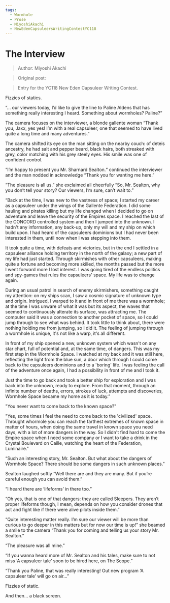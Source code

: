 ```yaml
---
tags:
  - Wormhole 
  - Prose
  - MiyoshiAkachi
  - NewEdenCapsuleersWritingContestYC118
---
```


# The Interview

> Author: Miyoshi Akachi

> Original post:

> Entry for the YC118 New Eden Capsuleer Writing Contest.

Fizzies of statics.

“… our viewers today, I’d like to give the line to Paline Aldens that has something really interesting I heard. Something about wormholes? Paline?”

The camera focuses on the interviewer, a blonde gallente woman “Thank you, Jaxx, yes yes! I’m with a real capsuleer, one that seemed to have lived quite a long time and many adventures.”

The camera shifted its eye on the man sitting on the nearby couch: of deteis ancestry, he had salt and pepper beard, black hairs, both streaked with grey, color matching with his grey steely eyes. His smile was one of confident control.

“I’m happy to present you Mr. Sharnard Sealton.“ continued the interviewer and the man nodded in acknowledge “Thank you for wanting me here.”

“The pleasure is all us.” she exclaimed all cheerfully “So, Mr. Sealton, why you don’t tell your story? Our viewers, I’m sure, can’t wait to.”

“Back at the time, I was new to the vastness of space; I started my career as a capsuleer under the wings of the Gallente Federation. I did some hauling and pirates killing but my life changed when I decided to go on adventure and leave the security of the Empires space. I reached the last of the CONCORD controlled system and then I jumped into the unknown. I hadn't any information, any back-up, only my will and my ship on which build upon. I had heard of the capsuleers dominions but I had never been interested in them, until now when I was stepping into them.

It took quite a time, with defeats and victories, but in the end I settled in a capsuleer alliance holding territory in the north of the galaxy; a new part of my life had just started. Through skirmishes with other capsuleers, making quite a fortune and becoming more skilled, the months passed but the more I went forward more I lost interest. I was going tired of the endless politics and spy-games that rules the capsuleers' space. My life was to change again.

During an usual patrol in search of enemy skirmishers, something caught my attention: on my ships scan, I saw a cosmic signature of unknown type and origin. Intrigued, I warped to it and in front of me there was a wormhole; at the time I was unware of what it was but its aspect, the waves that seemed to continuously alterate its surface, was attracting me. The computer said it was a connection to another pocket of space, so I could jump through to see what was behind. It took little to think about, there were nothing holding me from jumping, so I did it. The feeling of jumping through a wormhole is unique, it's not like a warp, it's all different.

In front of my ship opened a new, unknown system which wasn't on any star chart, full of potential and, at the same time, of dangers. This was my first step in the Wormhole Space. I watched at my back and it was still here, reflecting the light from the blue sun, a door which through I could come back to the capsuleers dominions and to a 'boring' life. I was feeling the call of the adventure once again, I had a possibility in front of me and I took it.

Just the time to go back and took a better ship for exploration and I was back into the unknown, ready to explore. From that moment, through an infinite number of deaths, errors, strokes of luck, attempts and discoveries, Wormhole Space became my home as it is today.”

"You never want to come back to the known space?"

"Yes, some times I feel the need to come back to the 'civilized' space. Throught whormole you can reach the farthest extremes of known space in matter of hours, when doing the same travel in known space you need days, with a lot of more dangers in the way. So I didn't find hard to come the Empire space when I need some company or I want to take a drink in the Crystal Boulevard on Caille, watching the heart of the Federation, Luminaire."

“Such an interesting story, Mr. Sealton. But what about the dangers of Wormhole Space? There should be some dangers in such unknown places.”

Sealton laughed softly “Well there are and they are many. But if you’re careful enough you can avoid them.”

“I heard there are ‘lifeforms’ in there too.”

“Oh yes, that is one of that dangers: they are called Sleepers. They aren’t proper lifeforms though, I mean, depends on how you consider drones that act and fight like if there were alive pilots inside them.”

“Quite interesting matter really. I’m sure our viewer will be more than curious to go deeper in this matters but for now our time is up!” she beamed a smile to the camera “Thank you for coming and telling us your story Mr. Sealton.”

“The pleasure was all mine.”

“If you wanna heard more of Mr. Sealton and his tales, make sure to not miss ‘A capsuleer tale’ soon to be hired here, on The Scope.”

“Thank you Paline, that was really interesting! Out new program ‘A capsuleer tale’ will go on air…”

Fizzies of static.

And then… a black screen.